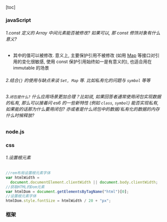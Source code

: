 [toc]

### javaScript

###### 1.const 定义的 Array 中间元素能否被修改? 如果可以, 那 const 修饰对象有什么意义?

- 其中的值可以被修改. 意义上, 主要保护引用不被修改 (如用 [Map](https://developer.mozilla.org/en/docs/Web/JavaScript/Reference/Global_Objects/Map) 等接口对引用的变化很敏感, 使用 const 保护引用始终如一是有意义的), 也适合用在 immutable 的场景

###### 2.结合`{}` 的使用与缺点来谈 `Set, Map` 等. 比如私有化的问题与 `symbol` 等等



###### 3.`闭包是什么?` 什么应用场景更加合理？比如说, 如果回答者通常使用闭包实现数据的私有, 那么可以接着问 es6 的一些新特性 (例如 `class`, `symbol`) 能否实现私有, 如果能的话那为什么要用闭包? 亦或者是什么闭包中的数据/私有化的数据的内存什么时候释放?

### node.js

### css

###### 1.设置根元素

```javascript
//rem布局设置根元素字体
var htmlWidth =
  document.documentElement.clientWidth || document.body.clientWidth;
//获取HTML的Dom元素
var htmlDom = document.getElementsByTagName("html")[0];
//设置根元素字体
htmlDom.style.fontSize = htmlWidth / 20 + "px";
```

### 框架
